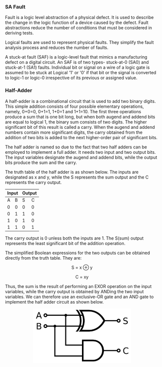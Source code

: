 ### SA Fault

Fault is a logic level abstraction of a physical defect. It is used to describe the change in the logic function of a device caused by the defect. Fault abstractions reduce the number of conditions that must be considered in deriving tests.

Logical faults are used to represent physical faults. They simplify the fault analysis process and reduces the number of faults.

A stuck-at fault (SAF) is a logic-level fault that mimics a manufacturing defect on a digital circuit. An SAF is of two types- stuck-at-0 (SA0) and stuck-at-1 (SA1) faults. Individual bit or signal on a wire of a logic gate is assumed to be stuck at Logical '1' or '0' if that bit or the signal is converted to logic-1 or logic-0 irrespective of its previous or assigned value.

### Half-Adder

A half-adder is a combinational circuit that is used to add two binary digits. This simple addition consists of four possible elementary operations, namely, 0+0=0, 0+1=1, 1+0=1 and 1+1=10. The first three operations produce a sum that is one bit long, but when both augend and addend bits are equal to logical 1, the binary sum consists of two digits. The higher significant bit of this result is called a carry. When the augend and addend numbers contain more significant digits, the carry obtained from the addition of two bits is added to the next higher-order pair of significant bits.

The half adder is named so due to the fact that two half adders can be employed to implement a full adder. It needs two input and two output bits. The input variables designate the augend and addend bits, while the output bits produce the sum and the carry.

The truth table of the half adder is as shown below. The inputs are designated as x and y, while the S represents the sum output and the C represents the carry output.

<center><table>
                            <thead>
                                <tr>
                                    <th colspan="2">Input</th>
                                    <th colspan="2">Output</th>
                                </tr>
                            </thead>
                            <tbody>
                                <tr>
                                    <td>A</td>
                                    <td>B</td>
                                    <td>S</td>
                                    <td>C</td>
                                </tr>
                                <tr>
                                    <td>0</td>
                                    <td>0</td>
                                    <td>0</td>
                                    <td>0</td>
                                </tr>
                                <tr>
                                    <td>0</td>
                                    <td>1</td>
                                    <td>1</td>
                                    <td>0</td>
                                </tr>
                                <tr>
                                    <td>1</td>
                                    <td>0</td>
                                    <td>1</td>
                                    <td>0</td>
                                </tr>
                                <tr>
                                    <td>1</td>
                                    <td>1</td>
                                    <td>0</td>
                                    <td>1</td>
                                </tr>
                            </tbody>
                        </table>
                        </center>

The carry output is 0 unless both the inputs are 1. The S(sum) output represents the least significant bit of the addition operation.

The simplified Boolean expressions for the two outputs can be obtained directly from the truth table. They are:

<center>S = x ⊕ y

C = xy </center>

Thus, the sum is the result of performing an EXOR operation on the input variables, while the carry output is obtained by ANDing the two input variables. We can therefore use an exclusive-OR gate and an AND gate to implement the half adder circuit as shown below.

<center>
<img src="./images/half-adder.png" style="width: 20rem; margin-left: auto; margin-right: auto;max-width: 100%;
  height: auto;"></center>